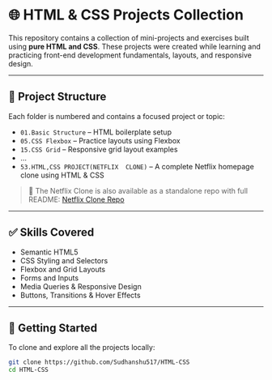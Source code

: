 # 🌐 HTML & CSS Projects Collection

This repository contains a collection of mini-projects and exercises built using **pure HTML and CSS**. These projects were created while learning and practicing front-end development fundamentals, layouts, and responsive design.

---

## 📁 Project Structure

Each folder is numbered and contains a focused project or topic:

- `01.Basic Structure` – HTML boilerplate setup
- `05.CSS Flexbox` – Practice layouts using Flexbox
- `15.CSS Grid` – Responsive grid layout examples
- ...
- `53.HTML,CSS PROJECT(NETFLIX  CLONE)` – A complete Netflix homepage clone using HTML & CSS

> 🔗 The Netflix Clone is also available as a standalone repo with full README: [Netflix Clone Repo](https://github.com/YourUsername/netflix-clone-html-css)

---

## ✅ Skills Covered

- Semantic HTML5
- CSS Styling and Selectors
- Flexbox and Grid Layouts
- Forms and Inputs
- Media Queries & Responsive Design
- Buttons, Transitions & Hover Effects

---

## 🚀 Getting Started

To clone and explore all the projects locally:

```bash
git clone https://github.com/Sudhanshu517/HTML-CSS
cd HTML-CSS
